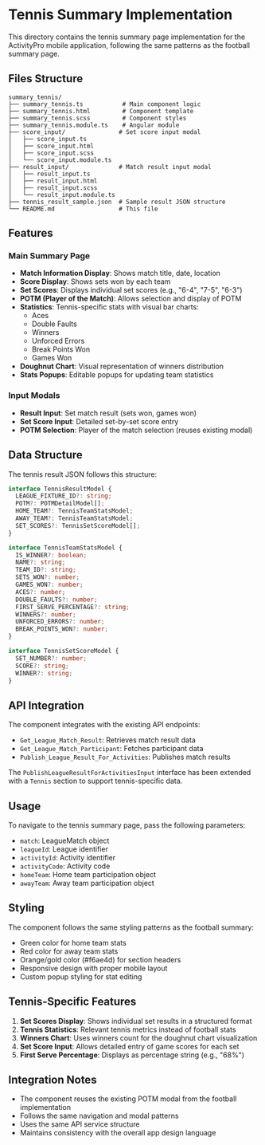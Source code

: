 # Tennis Summary Implementation

This directory contains the tennis summary page implementation for the ActivityPro mobile application, following the same patterns as the football summary page.

## Files Structure

```
summary_tennis/
├── summary_tennis.ts           # Main component logic
├── summary_tennis.html         # Component template
├── summary_tennis.scss         # Component styles
├── summary_tennis.module.ts    # Angular module
├── score_input/               # Set score input modal
│   ├── score_input.ts
│   ├── score_input.html
│   ├── score_input.scss
│   └── score_input.module.ts
├── result_input/              # Match result input modal
│   ├── result_input.ts
│   ├── result_input.html
│   ├── result_input.scss
│   └── result_input.module.ts
├── tennis_result_sample.json  # Sample result JSON structure
└── README.md                  # This file
```

## Features

### Main Summary Page
- **Match Information Display**: Shows match title, date, location
- **Score Display**: Shows sets won by each team
- **Set Scores**: Displays individual set scores (e.g., "6-4", "7-5", "6-3")
- **POTM (Player of the Match)**: Allows selection and display of POTM
- **Statistics**: Tennis-specific stats with visual bar charts:
  - Aces
  - Double Faults
  - Winners
  - Unforced Errors
  - Break Points Won
  - Games Won
- **Doughnut Chart**: Visual representation of winners distribution
- **Stats Popups**: Editable popups for updating team statistics

### Input Modals
- **Result Input**: Set match result (sets won, games won)
- **Set Score Input**: Detailed set-by-set score entry
- **POTM Selection**: Player of the match selection (reuses existing modal)

## Data Structure

The tennis result JSON follows this structure:

```typescript
interface TennisResultModel {
  LEAGUE_FIXTURE_ID?: string;
  POTM?: POTMDetailModel[];
  HOME_TEAM?: TennisTeamStatsModel;
  AWAY_TEAM?: TennisTeamStatsModel;
  SET_SCORES?: TennisSetScoreModel[];
}

interface TennisTeamStatsModel {
  IS_WINNER?: boolean;
  NAME?: string;
  TEAM_ID?: string;
  SETS_WON?: number;
  GAMES_WON?: number;
  ACES?: number;
  DOUBLE_FAULTS?: number;
  FIRST_SERVE_PERCENTAGE?: string;
  WINNERS?: number;
  UNFORCED_ERRORS?: number;
  BREAK_POINTS_WON?: number;
}

interface TennisSetScoreModel {
  SET_NUMBER?: number;
  SCORE?: string;
  WINNER?: string;
}
```

## API Integration

The component integrates with the existing API endpoints:
- `Get_League_Match_Result`: Retrieves match result data
- `Get_League_Match_Participant`: Fetches participant data
- `Publish_League_Result_For_Activities`: Publishes match results

The `PublishLeagueResultForActivitiesInput` interface has been extended with a `Tennis` section to support tennis-specific data.

## Usage

To navigate to the tennis summary page, pass the following parameters:
- `match`: LeagueMatch object
- `leagueId`: League identifier
- `activityId`: Activity identifier
- `activityCode`: Activity code
- `homeTeam`: Home team participation object
- `awayTeam`: Away team participation object

## Styling

The component follows the same styling patterns as the football summary:
- Green color for home team stats
- Red color for away team stats
- Orange/gold color (#f6ae4d) for section headers
- Responsive design with proper mobile layout
- Custom popup styling for stat editing

## Tennis-Specific Features

1. **Set Scores Display**: Shows individual set results in a structured format
2. **Tennis Statistics**: Relevant tennis metrics instead of football stats
3. **Winners Chart**: Uses winners count for the doughnut chart visualization
4. **Set Score Input**: Allows detailed entry of game scores for each set
5. **First Serve Percentage**: Displays as percentage string (e.g., "68%")

## Integration Notes

- The component reuses the existing POTM modal from the football implementation
- Follows the same navigation and modal patterns
- Uses the same API service structure
- Maintains consistency with the overall app design language